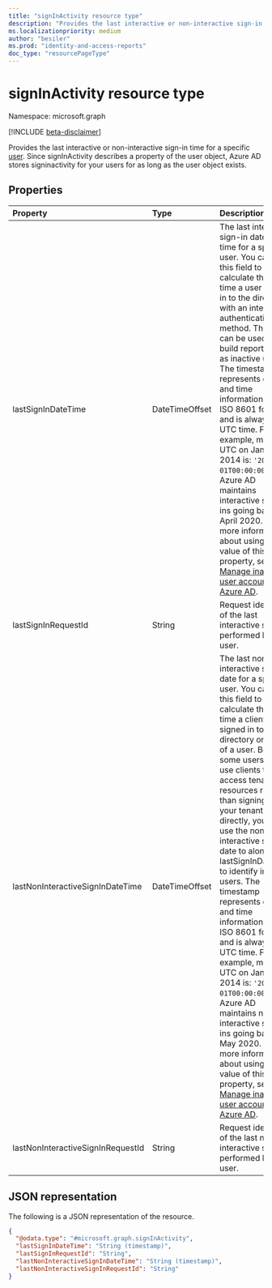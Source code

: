 ```yaml
---
title: "signInActivity resource type"
description: "Provides the last interactive or non-interactive sign-in time for a specific user."
ms.localizationpriority: medium
author: "besiler"
ms.prod: "identity-and-access-reports"
doc_type: "resourcePageType"
---
```


# signInActivity resource type

Namespace: microsoft.graph

[!INCLUDE [beta-disclaimer](../../includes/beta-disclaimer.md)]

Provides the last interactive or non-interactive sign-in time for a specific [user](user.md). Since signInActivity describes a property of the user object, Azure AD stores signinactivity for your users for as long as the user object exists. 

## Properties

| Property     | Type        | Description |
|:-------------|:------------|:------------|
|lastSignInDateTime|DateTimeOffset|The last interactive sign-in date and time for a specific user. You can use this field to calculate the last time a user signed in to the directory with an interactive authentication method. This field can be used to build reports, such as inactive users. The timestamp represents date and time information using ISO 8601 format and is always in UTC time. For example, midnight UTC on Jan 1, 2014 is: `'2014-01-01T00:00:00Z'`. Azure AD maintains interactive sign-ins going back to April 2020. For more information about using the value of this property, see [Manage inactive user accounts in Azure AD](/azure/active-directory/reports-monitoring/howto-manage-inactive-user-accounts).|
|lastSignInRequestId|String|Request identifier of the last interactive sign-in performed by this user.|
|lastNonInteractiveSignInDateTime|DateTimeOffset|The last non-interactive sign-in date for a specific user. You can use this field to calculate the last time a client signed in to the directory on behalf of a user. Because some users may use clients to access tenant resources rather than signing into your tenant directly, you can use the non-interactive sign-in date to along with lastSignInDateTime to identify inactive users. The timestamp represents date and time information using ISO 8601 format and is always in UTC time. For example, midnight UTC on Jan 1, 2014 is: `'2014-01-01T00:00:00Z'`. Azure AD maintains non-interactive sign-ins going back to May 2020. For more information about using the value of this property, see [Manage inactive user accounts in Azure AD](/azure/active-directory/reports-monitoring/howto-manage-inactive-user-accounts).|
|lastNonInteractiveSignInRequestId|String|Request identifier of the last non-interactive sign-in performed by this user.|

## JSON representation

The following is a JSON representation of the resource.

<!-- {
  "blockType": "resource",
  "optionalProperties": [

  ],
  "@odata.type": "microsoft.graph.signInActivity",
  "baseType": null
}-->

```json
{
  "@odata.type": "#microsoft.graph.signInActivity",
  "lastSignInDateTime": "String (timestamp)",
  "lastSignInRequestId": "String",
  "lastNonInteractiveSignInDateTime": "String (timestamp)",
  "lastNonInteractiveSignInRequestId": "String"
}
```

<!-- uuid: 16cd6b66-4b1a-43a1-adaf-3a886856ed98
2019-02-04 14:57:30 UTC -->
<!-- {
  "type": "#page.annotation",
  "description": "signInActivity resource",
  "keywords": "",
  "section": "documentation",
  "tocPath": ""
}-->
